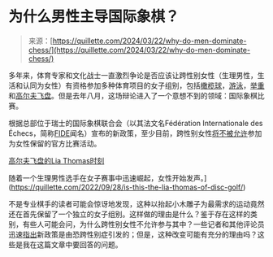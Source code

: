 <!--yml

类别: 未分类

日期: 2024-05-29 12:36:02

-->

# 为什么男性主导国际象棋？

> 来源：[https://quillette.com/2024/03/22/why-do-men-dominate-chess/](https://quillette.com/2024/03/22/why-do-men-dominate-chess/)

多年来，体育专家和文化战士一直激烈争论是否应该让跨性别女性（生理男性，生活和认同为女性）有资格参加多种体育项目的女子组别，包括[橄榄球](https://www.theguardian.com/sport/2022/aug/11/banning-transgender-women-from-playing-womens-contact-rugby-absurd-claim-activists?ref=quillette.com)，[游泳](https://www.nytimes.com/2022/05/29/us/lia-thomas-women-sports.html?ref=quillette.com)，[举重](https://quillette.com/blog/2023/02/02/sex-gender-and-powerlifting/)和[高尔夫飞盘](https://quillette.com/2022/09/28/is-this-the-lia-thomas-of-disc-golf/)。但是去年八月，这场辩论进入了一个意想不到的领域：国际象棋比赛。

根据总部位于瑞士的国际象棋联合会（以其法文名Fédération Internationale des Échecs，简称[FIDE](https://www.fide.com/?ref=quillette.com)闻名）宣布的新政策，至少目前，跨性别女性[将不被允许](https://doc.fide.com/docs/DOC/2FC2023/CM2_2023_45.pdf?ref=quillette.com)参加为女性保留的官方比赛活动。

[高尔夫飞盘的Lia Thomas时刻](https://quillette.com/2022/09/28/is-this-the-lia-thomas-of-disc-golf/)

随着一个生理男性选手在女子赛事中迅速崛起，女性开始发声。](https://quillette.com/2022/09/28/is-this-the-lia-thomas-of-disc-golf/)

不是专业棋手的读者可能会惊讶地发现，这种以抬起小木雕子为最需求的运动竟然还在首先保留了一个独立的女子组别。这样做的理由是什么？鉴于存在这样的类别，有些人可能会问，为什么跨性别女性不允许参与其中？一些记者和其他评论员迅速[指出](https://www.msnbc.com/opinion/msnbc-opinion/new-restrictions-trans-women-chess-players-match-games-sexist-history-rcna100968?ref=quillette.com)新政策是由恐跨性别症引发的；但是，这种改变可能有充分的理由吗？这些是我在这篇文章中要回答的问题。
